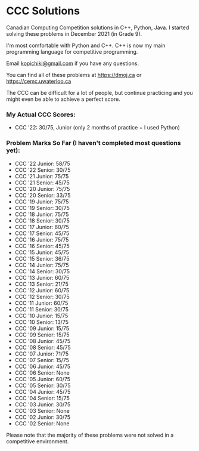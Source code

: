 # CCC Solutions

Canadian Computing Competition solutions in C++, Python, Java. I started solving these problems in December 2021 (in Grade 9).

I'm most comfortable with Python and C++. C++ is now my main programming language for competitive programming.

Email kopichiki@gmail.com if you have any questions.

You can find all of these problems at https://dmoj.ca or https://cemc.uwaterloo.ca

The CCC can be difficult for a lot of people, but continue practicing and you might even be able to achieve a perfect score.

### My Actual CCC Scores:
- CCC '22: 30/75, Junior (only 2 months of practice + I used Python)

### Problem Marks So Far (I haven't completed most questions yet):
- CCC '22 Junior: 58/75
- CCC '22 Senior: 30/75
- CCC '21 Junior: 75/75
- CCC '21 Senior: 45/75
- CCC '20 Junior: 75/75
- CCC '20 Senior: 33/75
- CCC '19 Junior: 75/75
- CCC '19 Senior: 30/75
- CCC '18 Junior: 75/75
- CCC '18 Senior: 30/75
- CCC '17 Junior: 60/75
- CCC '17 Senior: 45/75
- CCC '16 Junior: 75/75
- CCC '16 Senior: 45/75
- CCC '15 Junior: 45/75
- CCC '15 Senior: 36/75
- CCC '14 Junior: 75/75
- CCC '14 Senior: 30/75
- CCC '13 Junior: 60/75
- CCC '13 Senior: 21/75
- CCC '12 Junior: 60/75
- CCC '12 Senior: 30/75
- CCC '11 Junior: 60/75
- CCC '11 Senior: 30/75
- CCC '10 Junior: 15/75
- CCC '10 Senior: 13/75
- CCC '09 Junior: 15/75
- CCC '09 Senior: 15/75
- CCC '08 Junior: 45/75
- CCC '08 Senior: 45/75
- CCC '07 Junior: 71/75
- CCC '07 Senior: 15/75
- CCC '06 Junior: 45/75
- CCC '06 Senior: None
- CCC '05 Junior: 60/75
- CCC '05 Senior: 30/75
- CCC '04 Junior: 45/75
- CCC '04 Senior: 15/75
- CCC '03 Junior: 30/75
- CCC '03 Senior: None
- CCC '02 Junior: 30/75
- CCC '02 Senior: None

Please note that the majority of these problems were not solved in a competitive environment.
